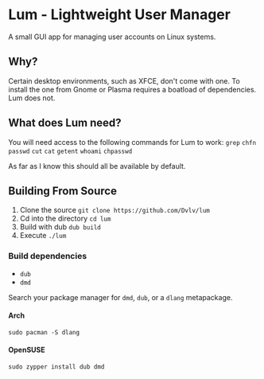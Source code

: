 # Lum - Lightweight User Manager
A small GUI app for managing user accounts on Linux systems.

## Why?
Certain desktop environments, such as XFCE, don't come with one. To install the one from Gnome or Plasma requires a boatload of dependencies. Lum does not.

## What does Lum need?
You will need access to the following commands for Lum to work:
`grep`
`chfn`
`passwd`
`cut`
`cat`
`getent`
`whoami`
`chpasswd`

As far as I know this should all be available by default.


## Building From Source
1. Clone the source `git clone https://github.com/Dvlv/lum`
2. Cd into the directory `cd lum`
3. Build with dub `dub build`
4. Execute `./lum`

### Build dependencies
- `dub`
- `dmd`

Search your package manager for `dmd`, `dub`, or a `dlang` metapackage.

#### Arch
`sudo pacman -S dlang`

#### OpenSUSE
`sudo zypper install dub dmd`

